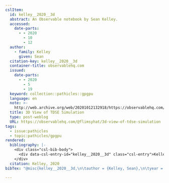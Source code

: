 ```yaml
---
cslItem:
  id: kelley__2020__3d
  abstract: An Observable notebook by Sean Kelley.
  accessed:
    date-parts:
      - - 2020
        - 10
        - 12
  author:
    - family: Kelley
      given: Sean
  citation-key: kelley__2020__3d
  container-title: observablehq.com
  issued:
    date-parts:
      - - 2020
        - 5
        - 19
  keyword: collection::pathicles::gpgpu
  language: en
  note: >-
    http://web.archive.org/web/20201012132918/https://observablehq.com/@flimsyhat/3d-view-of-tdse-simulation
  title: 3D View of TDSE Simulation
  type: post-weblog
  URL: https://observablehq.com/@flimsyhat/3d-view-of-tdse-simulation
tags:
  - issue:pathicles
  - topic:pathicles/gpgpu
rendered:
  bibliography: |-
    <div class="csl-bib-body">
      <div data-csl-entry-id="kelley__2020__3d" class="csl-entry">Kelley, S. 2020 “3D View of TDSE Simulation,” <i>observablehq.com</i>, 19 May. Available at: <a href='https://observablehq.com/@flimsyhat/3d-view-of-tdse-simulation'>https://observablehq.com/@flimsyhat/3d-view-of-tdse-simulation</a> (Accessed: October 12, 2020).</div>
    </div>
  citation: Kelley, 2020
bibTex: "@misc{kelley__2020__3d,\n\tauthor = {Kelley, Sean},\n\tyear = {2020},\n\tmonth = {may 19},\n\tnote = {http://web.archive.org/web/20201012132918/https://observablehq.com/@flimsyhat/3d-view-of-tdse-simulation},\n\ttitle = {3D {View} of {TDSE} {Simulation}},\n\thowpublished = {https://observablehq.com/@flimsyhat/3d-view-of-tdse-simulation},\n}\n\n"

---
```


